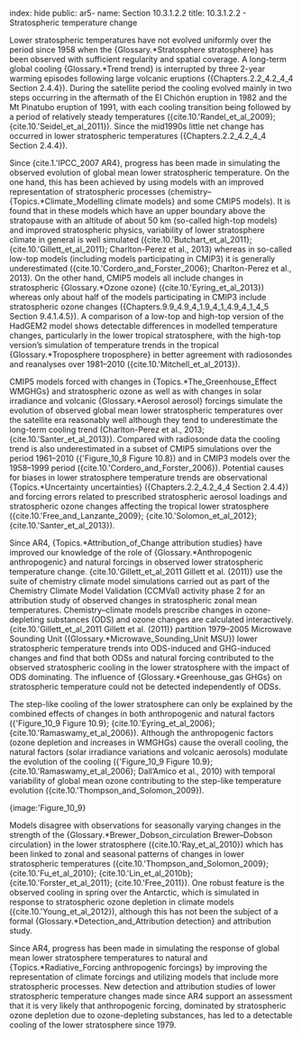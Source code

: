 index: hide
public: ar5-
name: Section 10.3.1.2.2
title: 10.3.1.2.2 - Stratospheric temperature change

Lower stratospheric temperatures have not evolved uniformly over the period since 1958 when the {Glossary.*Stratosphere stratosphere} has been observed with sufficient regularity and spatial coverage. A long-term global cooling {Glossary.*Trend trend} is interrupted by three 2-year warming episodes following large volcanic eruptions ({Chapters.2.2_4.2_4_4 Section 2.4.4}). During the satellite period the cooling evolved mainly in two steps occurring in the aftermath of the El Chichón eruption in 1982 and the Mt Pinatubo eruption of 1991, with each cooling transition being followed by a period of relatively steady temperatures ({cite.10.'Randel_et_al_2009}; {cite.10.'Seidel_et_al_2011}). Since the mid1990s little net change has occurred in lower stratospheric temperatures ({Chapters.2.2_4.2_4_4 Section 2.4.4}).

Since {cite.1.'IPCC_2007 AR4}, progress has been made in simulating the observed evolution of global mean lower stratospheric temperature. On the one hand, this has been achieved by using models with an improved representation of stratospheric processes (chemistry–{Topics.*Climate_Modelling climate models} and some CMIP5 models). It is found that in these models which have an upper boundary above the stratopause with an altitude of about 50 km (so-called high-top models) and improved stratospheric physics, variability of lower stratosphere climate in general is well simulated ({cite.10.'Butchart_et_al_2011}; {cite.10.'Gillett_et_al_2011}; Charlton-Perez et al., 2013) whereas in so-called low-top models (including models participating in CMIP3) it is generally underestimated ({cite.10.'Cordero_and_Forster_2006}; Charlton-Perez et al., 2013). On the other hand, CMIP5 models all include changes in stratospheric {Glossary.*Ozone ozone} ({cite.10.'Eyring_et_al_2013}) whereas only about half of the models participating in CMIP3 include stratospheric ozone changes ({Chapters.9.9_4.9_4_1.9_4_1_4.9_4_1_4_5 Section 9.4.1.4.5}). A comparison of a low-top and high-top version of the HadGEM2 model shows detectable differences in modelled temperature changes, particularly in the lower tropical stratosphere, with the high-top version’s simulation of temperature trends in the tropical {Glossary.*Troposphere troposphere} in better agreement with radiosondes and reanalyses over 1981–2010 ({cite.10.'Mitchell_et_al_2013}).

CMIP5 models forced with changes in {Topics.*The_Greenhouse_Effect WMGHGs} and stratospheric ozone as well as with changes in solar irradiance and volcanic {Glossary.*Aerosol aerosol} forcings simulate the evolution of observed global mean lower stratospheric temperatures over the satellite era reasonably well although they tend to underestimate the long-term cooling trend (Charlton-Perez et al., 2013; {cite.10.'Santer_et_al_2013}). Compared with radiosonde data the cooling trend is also underestimated in a subset of CMIP5 simulations over the period 1961–2010 ({'Figure_10_8 Figure 10.8}) and in CMIP3 models over the 1958–1999 period ({cite.10.'Cordero_and_Forster_2006}). Potential causes for biases in lower stratosphere temperature trends are observational {Topics.*Uncertainty uncertainties} ({Chapters.2.2_4.2_4_4 Section 2.4.4}) and forcing errors related to prescribed stratospheric aerosol loadings and stratospheric ozone changes affecting the tropical lower stratosphere ({cite.10.'Free_and_Lanzante_2009}; {cite.10.'Solomon_et_al_2012}; {cite.10.'Santer_et_al_2013}).

Since AR4, {Topics.*Attribution_of_Change attribution studies} have improved our knowledge of the role of {Glossary.*Anthropogenic anthropogenic} and natural forcings in observed lower stratospheric temperature change. {cite.10.'Gillett_et_al_2011 Gillett et al. (2011)} use the suite of chemistry climate model simulations carried out as part of the Chemistry Climate Model Validation (CCMVal) activity phase 2 for an attribution study of observed changes in stratospheric zonal mean temperatures. Chemistry–climate models prescribe changes in ozone-depleting substances (ODS) and ozone changes are calculated interactively. {cite.10.'Gillett_et_al_2011 Gillett et al. (2011)} partition 1979–2005 Microwave Sounding Unit ({Glossary.*Microwave_Sounding_Unit MSU}) lower stratospheric temperature trends into ODS-induced and GHG-induced changes and find that both ODSs and natural forcing contributed to the observed stratospheric cooling in the lower stratosphere with the impact of ODS dominating. The influence of {Glossary.*Greenhouse_gas GHGs} on stratospheric temperature could not be detected independently of ODSs.

The step-like cooling of the lower stratosphere can only be explained by the combined effects of changes in both anthropogenic and natural factors ({'Figure_10_9 Figure 10.9}; {cite.10.'Eyring_et_al_2006}; {cite.10.'Ramaswamy_et_al_2006}). Although the anthropogenic factors (ozone depletion and increases in WMGHGs) cause the overall cooling, the natural factors (solar irradiance variations and volcanic aerosols) modulate the evolution of the cooling ({'Figure_10_9 Figure 10.9}; {cite.10.'Ramaswamy_et_al_2006}; Dall’Amico et al., 2010) with temporal variability of global mean ozone contributing to the step-like temperature evolution ({cite.10.'Thompson_and_Solomon_2009}).

{image:'Figure_10_9}

Models disagree with observations for seasonally varying changes in the strength of the {Glossary.*Brewer_Dobson_circulation Brewer–Dobson circulation} in the lower stratosphere ({cite.10.'Ray_et_al_2010}) which has been linked to zonal and seasonal patterns of changes in lower stratospheric temperatures ({cite.10.'Thompson_and_Solomon_2009}; {cite.10.'Fu_et_al_2010}; {cite.10.'Lin_et_al_2010b}; {cite.10.'Forster_et_al_2011}; {cite.10.'Free_2011}). One robust feature is the observed cooling in spring over the Antarctic, which is simulated in response to stratospheric ozone depletion in climate models ({cite.10.'Young_et_al_2012}), although this has not been the subject of a formal {Glossary.*Detection_and_Attribution detection} and attribution study.

Since AR4, progress has been made in simulating the response of global mean lower stratosphere temperatures to natural and {Topics.*Radiative_Forcing anthropogenic forcings} by improving the representation of climate forcings and utilizing models that include more stratospheric processes. New detection and attribution studies of lower stratospheric temperature changes made since AR4 support an assessment that it is very likely that anthropogenic forcing, dominated by stratospheric ozone depletion due to ozone-depleting substances, has led to a detectable cooling of the lower stratosphere since 1979.
